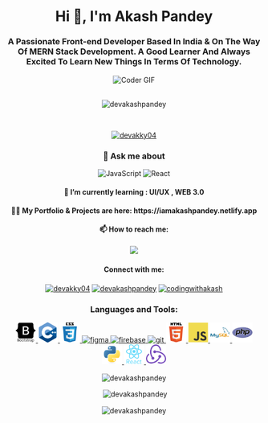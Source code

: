 <h1 align="center">Hi 👋, I'm Akash Pandey</h1>
<h3 align="center">A Passionate Front-end Developer Based In India & On The Way Of MERN Stack Development. A Good Learner And Always Excited To Learn New Things In Terms Of Technology.
</h3>
<div align="center">
<img alt="Coder GIF" height=250 width=350 align="center" src="https://cdn.dribbble.com/users/730703/screenshots/6581243/avento.gif" />
</div>
</br>

<p align="center"> <img src="https://komarev.com/ghpvc/?username=devakashpandey&label=Profile%20views&color=0e75b6&style=flat" alt="devakashpandey" /> </p>
<br/>
<p align="center"> <a href="https://twitter.com/devakky04" target="blank"><img src="https://img.shields.io/twitter/follow/devakky04?logo=twitter&style=for-the-badge" alt="devakky04" /></a> </p>

<p align="center"> 
<h3 align="center"> 💬 Ask me about</h3>
   <div align="center">
 
![JavaScript](https://img.shields.io/badge/-JavaScript-%23F7DF1C?style=for-the-badge&logo=javascript&logoColor=000000&labelColor=%23F7DF1C&color=%23FFCE5A)
![React](https://img.shields.io/badge/-React-61DAFB?style=for-the-badge&logo=react&logoColor=ffffff)

 </div>
 
 <h4 align="center">
  🌱 I’m currently learning : UI/UX , WEB 3.0
</h4>
 
 <h4 align="center"> 
  👨‍💻 My Portfolio & Projects are here: https://iamakashpandey.netlify.app
</h4>

<h4 align="center"> 📫 How to reach me: </h4>
 <p align="center">
    <a target="_blank" href="mailto:developerakky@gmail.com"><img src="https://img.shields.io/badge/developerakky@gmail.com-D14836?style=for-the-badge&logo=gmail&logoColor=white"/></a>
  </p>

<h4 align="center">Connect with me:</h4>
<p align="center">
<a href="https://twitter.com/devakky04" target="blank"><img align="center" src="https://raw.githubusercontent.com/rahuldkjain/github-profile-readme-generator/master/src/images/icons/Social/twitter.svg" alt="devakky04" height="30" width="40" /></a>
<a href="https://linkedin.com/in/devakashpandey" target="blank"><img align="center" src="https://raw.githubusercontent.com/rahuldkjain/github-profile-readme-generator/master/src/images/icons/Social/linked-in-alt.svg" alt="devakashpandey" height="30" width="40" /></a>
<a href="https://instagram.com/codingwithakash" target="blank"><img align="center" src="https://raw.githubusercontent.com/rahuldkjain/github-profile-readme-generator/master/src/images/icons/Social/instagram.svg" alt="codingwithakash" height="30" width="40" /></a>
</p>

<h3 align="center">Languages and Tools:</h3>
<p align="center"> <a href="https://getbootstrap.com" target="_blank" rel="noreferrer"> <img src="https://raw.githubusercontent.com/devicons/devicon/master/icons/bootstrap/bootstrap-plain-wordmark.svg" alt="bootstrap" width="40" height="40"/> </a> <a href="https://www.w3schools.com/cpp/" target="_blank" rel="noreferrer"> <img src="https://raw.githubusercontent.com/devicons/devicon/master/icons/cplusplus/cplusplus-original.svg" alt="cplusplus" width="40" height="40"/> </a> <a href="https://www.w3schools.com/css/" target="_blank" rel="noreferrer"> <img src="https://raw.githubusercontent.com/devicons/devicon/master/icons/css3/css3-original-wordmark.svg" alt="css3" width="40" height="40"/> </a> <a href="https://www.figma.com/" target="_blank" rel="noreferrer"> <img src="https://www.vectorlogo.zone/logos/figma/figma-icon.svg" alt="figma" width="40" height="40"/> </a> <a href="https://firebase.google.com/" target="_blank" rel="noreferrer"> <img src="https://www.vectorlogo.zone/logos/firebase/firebase-icon.svg" alt="firebase" width="40" height="40"/> </a> <a href="https://git-scm.com/" target="_blank" rel="noreferrer"> <img src="https://www.vectorlogo.zone/logos/git-scm/git-scm-icon.svg" alt="git" width="40" height="40"/> </a> <a href="https://www.w3.org/html/" target="_blank" rel="noreferrer"> <img src="https://raw.githubusercontent.com/devicons/devicon/master/icons/html5/html5-original-wordmark.svg" alt="html5" width="40" height="40"/> </a> <a href="https://developer.mozilla.org/en-US/docs/Web/JavaScript" target="_blank" rel="noreferrer"> <img src="https://raw.githubusercontent.com/devicons/devicon/master/icons/javascript/javascript-original.svg" alt="javascript" width="40" height="40"/> </a> <a href="https://www.mysql.com/" target="_blank" rel="noreferrer"> <img src="https://raw.githubusercontent.com/devicons/devicon/master/icons/mysql/mysql-original-wordmark.svg" alt="mysql" width="40" height="40"/> </a> <a href="https://www.php.net" target="_blank" rel="noreferrer"> <img src="https://raw.githubusercontent.com/devicons/devicon/master/icons/php/php-original.svg" alt="php" width="40" height="40"/> </a> <a href="https://www.python.org" target="_blank" rel="noreferrer"> <img src="https://raw.githubusercontent.com/devicons/devicon/master/icons/python/python-original.svg" alt="python" width="40" height="40"/> </a> <a href="https://reactjs.org/" target="_blank" rel="noreferrer"> <img src="https://raw.githubusercontent.com/devicons/devicon/master/icons/react/react-original-wordmark.svg" alt="react" width="40" height="40"/> </a> <a href="https://redux.js.org" target="_blank" rel="noreferrer"> <img src="https://raw.githubusercontent.com/devicons/devicon/master/icons/redux/redux-original.svg" alt="redux" width="40" height="40"/> </a> </p>

<p align="center"><img align="center" src="https://github-readme-stats.vercel.app/api/top-langs?username=devakashpandey&show_icons=true&locale=en&layout=compact" alt="devakashpandey" /></p>

<p align="center">&nbsp;<img align="center" src="https://github-readme-stats.vercel.app/api?username=devakashpandey&show_icons=true&locale=en" alt="devakashpandey" /></p>

<p align="center"><img align="center" src="https://github-readme-streak-stats.herokuapp.com/?user=devakashpandey&" alt="devakashpandey" /></p>
